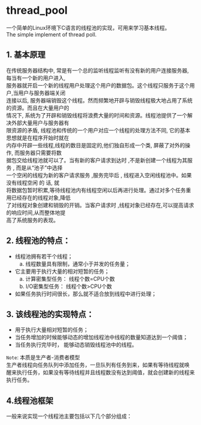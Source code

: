 # thread_pool
一个简单的Linux环境下C语言的线程池的实现，可用来学习基本线程。<br>
The simple implement of thread poll.<br> 

## 1. 基本原理
在传统服务器结构中, 常是有一个总的监听线程监听有没有新的用户连接服务器, 每当有一个新的用户进入,<br>
服务器就开启一个新的线程用户处理这个用户的数据包。这个线程只服务于这个用户,当用户与服务器端关闭<br>
连接以后, 服务器端销毁这个线程。然而频繁地开辟与销毁线程极大地占用了系统的资源。而且在大量用户的<br>
情况下, 系统为了开辟和销毁线程将浪费大量的时间和资源。线程池提供了一个解决外部大量用户与服务器有<br>
限资源的矛盾, 线程池和传统的一个用户对应一个线程的处理方法不同, 它的基本思想就是在程序开始时就在<br>
内存中开辟一些线程,线程的数目是固定的,他们独自形成一个类, 屏蔽了对外的操作, 而服务器只需要将数<br>
据包交给线程池就可以了。当有新的客户请求到达时 ,不是新创建一个线程为其服务 , 而是从“池子”中选择<br>
一个空闲的线程为新的客户请求服务 ,服务完毕后 , 线程进入空闲线程池中。如果没有线程空闲 的 话, 就<br>
将数据包暂时积累,等待线程池内有线程空闲以后再进行处理。通过对多个任务重用已经存在的线程对象,降低<br>
了对线程对象创建和销毁的开销。当客户请求时 ,线程对象已经存在,可以提高请求的响应时间,从而整体地提<br>
高了系统服务的表现。<br>
## 2. 线程池的特点： <br>
* 线程池拥有若干个线程；<br>
    a. 线程数量具有限制，通常小于并发的任务量；<br>
* 它主要用于执行大量的相对短暂的任务；<br>
    a. 计算密集型任务： 线程个数=CPU个数<br>
    b. I/O密集型任务： 线程个数>CPU个数<br>
* 如果任务执行时间很长，那么就不适合放到线程中进行处理；<br>
## 3. 该线程池的实现特点：<br>
* 用于执行大量相对短暂的任务；<br>
* 当任务增加的时候能够动态的增加线程池中线程的数量知道达到一个阈值；<br>
* 当任务执行完毕时， 能够动态销毁线程池中的线程。<br>

`Note`: 本质是生产者-消费者模型<br>
生产者线程向任务队列中添加任务，一旦队列有任务到来，如果有等待线程就唤<br>
醒来执行任务，如果没有等待线程并且线程数没有达到阈值，就会创建新的线程来执行任务。<br>

## 4.线程池框架
一般来说实现一个线程池主要包括以下几个部分组成：<br>
